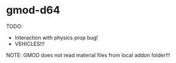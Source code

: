 # gmod-d64

TODO: 
- Interaction with physics prop bug!
- VEHICLES!!!

NOTE: GMOD does not read material files from local addon folder!!!